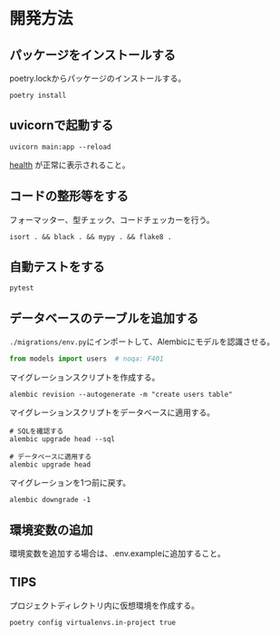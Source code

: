 # 開発方法

## パッケージをインストールする

poetry.lockからパッケージのインストールする。

```shell
poetry install
```

## uvicornで起動する

```shell
uvicorn main:app --reload
```

[health](http://127.0.0.1:8000/health) が正常に表示されること。

## コードの整形等をする

フォーマッター、型チェック、コードチェッカーを行う。

```shell
isort . && black . && mypy . && flake8 .
```

## 自動テストをする

```shell
pytest
```

## データベースのテーブルを追加する

`./migrations/env.py`にインポートして、Alembicにモデルを認識させる。

```python
from models import users  # noqa: F401
```

マイグレーションスクリプトを作成する。

```shell
alembic revision --autogenerate -m "create users table"
```

マイグレーションスクリプトをデータベースに適用する。

```shell
# SQLを確認する
alembic upgrade head --sql
```

```shell
# データベースに適用する
alembic upgrade head
```

マイグレーションを1つ前に戻す。

```shell
alembic downgrade -1
```

## 環境変数の追加

環境変数を追加する場合は、.env.exampleに追加すること。

## TIPS

プロジェクトディレクトリ内に仮想環境を作成する。

```shell
poetry config virtualenvs.in-project true
```
